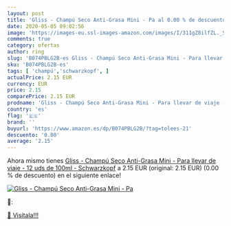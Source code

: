 ```yaml
---
layout: post
title: 'Gliss - Champú Seco Anti-Grasa Mini - Pa al 0.00 % de descuento'
date: 2020-05-05 09:02:56
image: 'https://images-eu.ssl-images-amazon.com/images/I/311gZ8ilfZL._SL400_.jpg'
comments: true
category: ofertas
author: ring
slug: 'B074PBLG2B-es Gliss - Champú Seco Anti-Grasa Mini - Para llevar de viaje...'
sku: 'B074PBLG2B-es'
tags: [ 'champú','schwarzkopf', ]
actualPrice: 2.15 EUR
currency: EUR
price: 2.15
comparePrice: 2.15 EUR
prodname: 'Gliss - Champú Seco Anti-Grasa Mini - Para llevar de viaje - 12 uds de 100ml - Schwarzkopf'
country: 'es'
flag: '🇪🇸'
brand: ''
buyurl: 'https://www.amazon.es/dp/B074PBLG2B/?tag=tolees-21'
descuento: '0.00'
average: '2.15'
---
```


Ahora mismo tienes [Gliss - Champú Seco Anti-Grasa Mini - Para llevar de viaje - 12 uds de 100ml - Schwarzkopf](https://www.amazon.es/dp/B074PBLG2B/?tag=tolees-21) a 2.15 EUR (original: 2.15 EUR) (0.00 %  de descuento) en el siguiente enlace!

[![Gliss - Champú Seco Anti-Grasa Mini - Pa](https://images-eu.ssl-images-amazon.com/images/I/311gZ8ilfZL._SL400_.jpg)](https://www.amazon.es/dp/B074PBLG2B/?tag=tolees-21)

🔎:


[🛒 Visítala!!!](https://www.amazon.es/dp/B074PBLG2B/?tag=tolees-21)
